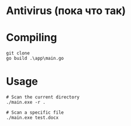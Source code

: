 # Antivirus (пока что так)

# Compiling
```golang
git clone 
go build .\app\main.go
```
# Usage
```golang
# Scan the current directory
./main.exe -r .

# Scan a specific file
./main.exe test.docx
```